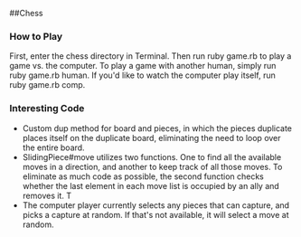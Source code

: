 ##Chess



### How to Play
First, enter the chess directory in Terminal.  Then run ruby game.rb to play a game vs. the computer.  To play a game with another human, simply run ruby game.rb human.  If you'd like to watch the computer play itself, run ruby game.rb comp.



### Interesting Code
+ Custom dup method for board and pieces, in which the pieces duplicate places itself on the duplicate board, eliminating the need to loop over the entire board.
+ SlidingPiece#move utilizes two functions. One to find all the available moves in a direction, and another to keep track of all those moves.  To  eliminate as much code as possible, the second function checks whether the last element in each move list is occupied by an ally and removes it.  T
+ The computer player currently selects any pieces that can capture, and picks a capture at random. If that's not available, it will select a move at random.
